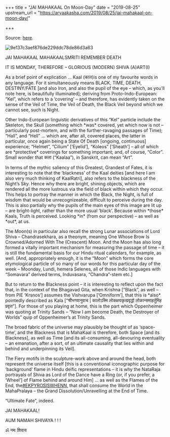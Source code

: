 +++
title = "JAI MAHAKAAL On Moon-Day"
date = "2019-08-25"
upstream_url = "https://aryaakasha.com/2019/08/25/jai-mahakaal-on-moon-day/"

+++

Source: [here](https://aryaakasha.com/2019/08/25/jai-mahakaal-on-moon-day/).

![9e137c3aef876de229ddc78de86d3a63](https://aryaakasha.files.wordpress.com/2019/08/9e137c3aef876de229ddc78de86d3a63.jpg?w=676)

JAI MAHAKAAL MAHAKAALSMRITI REMEMBER DEATH

IT IS MONDAY, THEREFORE – GLORIOUS (MODERN) SHIVA (A)ART(I)

As a brief point of explication … Kaal (काल)is one of my favourite words in any language. For it simultaneously means BLACK, TIME, DEATH, DESTINY/FATE \[and also Iron, and also the pupil of the eye – which, as you’ll note here, is beautifully illuminated\]; deriving from Proto-Indo-European: “Kel”, which refers to a ‘covering’ – and therefore, has evidently taken on the sense of the Veil of Time, the Veil of Death, the Black Veil beyond which we cannot see, such is Night.

Other Indo-European linguistic derivatives of this “Kel” particle include the Skeleton, the Skull (something which \*was\* covered, yet which now is not – particularly post-mortem, and with the further-ravaging passages of Time); “Hall”, and “Hell” … which are, after all, covered places, the latter in particular, once again being a State Of Death \[ongoing, continuous\] experience; “Helmet”, “Cilium” \[‘Eyelid’\], “Koleos” \[‘Sheath’\] – all of which are \*protective\* coverings for something important; and, of course, “Color”. Small wonder that कला (“Kaalaa”), in Sanskrit, can mean “Art”.

In terms of the mythic saliency of this Greatest, Grandest of Fates, it is interesting to note that the ‘blackness’ of the Kaal deities \[and here I am also very much thinking of KaalRatri\], also refers to the blackness of the Night’s Sky. Hence why there are bright, shining objects, which are rendered all the more lustrous via the field of black within which they occur. This helps to portray the manner in which the Black, the Night, is full of wisdom that would be unrecognizeable, difficult to perceive during the day. This is also partially why the pupils of the main eyes of this image are lit up – are bright-light, rather than the more usual ‘black’. Because within \*those\* Kaals, Truth is perceived. Looking \*in\* (from our perspective) – as well as \*out\*, at us.

The Moon(s) in particular also recall the strong Lunar associations of Lord Shiva – Chandrasekhara, as a theonym, meaning One Whose Brow Is Crowned/Adorned With The (Crescent) Moon. And the Moon has also long formed a vitally important mechanism for measuring the passage of time – it is still the fundamental basis for our Hindu ritual calendars, for example, as well. \[And, appropriately enough, it is the “Moon” which forms the core etymological particle of so many of our words for this particular day of the week – Moonday, Lundi, hemera Selenes, all of those Indic languages with “Somavara” derived terms, Induvasara, “Chandra”-stem etc.\]

But to return to the Blackness point – it is interesting to reflect upon the fact that, in the context of the Bhagavad Gita, when Krishna \[“Black”, as well – from PIE ‘Krsnos’\] assumes the Vishvarupa \[‘Omniform’\], that this is \*also\* pointedly described as Kala \[“श्रीभगवानुवाच \| कालोऽस्मि लोकक्षयकृत्प्रवृद्धो लोकान्समाहर्तुमिह प्रवृत्त”\]. For those of you playing at home, this is the part which Oppenheimer was quoting at Trinity Sands – “Now I am become Death, the Destroyer of Worlds” quip of Oppenheimer’s at Trinity Sands.

The broad fabric of the universe may plausibly be thought of as ‘space-time’, and the Blackness that is MahaKaal is therefore, both Space \[and its Blackness\], as well as Time \[and its all-consuming, all-devouring eventuality – an emanation, after a sort, of an ultimate causality that lies within and behind and underpinning its Veil\].

The Fiery motifs in the sculpture-work above and around the head, both represent the universe itself \[this is a conventional iconographic purpose for ‘background’ flame in Hindu deific representations – it is why the NataRaja portrayals of Shiva as Lord of the Dance have a Ring (or, if you prefer, a ‘Wheel’\] of Flame behind and around Him\] … as well as the Flames of the End, the[#EKPYROSISWHENN](https://www.facebook.com/hashtag/ekpyrosiswhenn?epa=HASHTAG), that shall consume the World in the MahaPralaya – the Grand Dissolution/Unravelling at the End of Time.

“Ultimate Fate”, indeed.

JAI MAHAKAAL!

AUM NAMAH SHIVAYA ! ! !

ॐ नमः शिवाय